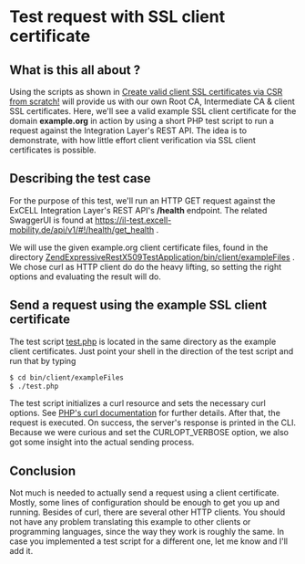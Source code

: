 Test request with SSL client certificate
========================================

## What is this all about ?
Using the scripts as shown in 
[Create valid client SSL certificates via CSR from scratch!](https://github.com/excell-mobility/example-x509-authentication/blob/add-certificates/create-csr-and-signed-certificate-files.md)
will provide us with our own Root CA, Intermediate CA & client SSL certificates.
Here, we'll see a valid example SSL client certificate for the domain **example.org** in action
by using a short PHP test script to run a request against the Integration Layer's REST API.
The idea is to demonstrate, with how little effort client verification via SSL client certificates
is possible.

## Describing the test case
For the purpose of this test, we'll run an HTTP GET request against the 
ExCELL Integration Layer's REST API's **/health** endpoint. The related SwaggerUI is found
at https://il-test.excell-mobility.de/api/v1/#!/health/get_health .

We will use the given example.org client certificate files, found in the directory 
[ZendExpressiveRestX509TestApplication/bin/client/exampleFiles](https://github.com/excell-mobility/example-x509-authentication/tree/add-certificates/ZendExpressiveRestX509TestApplication/bin/client/exampleFiles) .
We chose curl as HTTP client do do the heavy lifting, so setting the right options and
evaluating the result will do.

## Send a request using the example SSL client certificate
The test script
[test.php](https://github.com/excell-mobility/example-x509-authentication/blob/add-certificates/ZendExpressiveRestX509TestApplication/bin/client/exampleFiles/test.php)
is located in the same directory as the example client certificates. Just point your shell
in the direction of the test script and run that by typing

```bash
$ cd bin/client/exampleFiles
$ ./test.php
```

The test script initializes a curl resource and sets the necessary curl options. See 
[PHP's curl documentation](http://php.net/manual/en/function.curl-setopt.php) for
further details. After that, the request is executed. On success, the server's response
is printed in the CLI. Because we were curious and set the CURLOPT_VERBOSE option, we also
got some insight into the actual sending process.

## Conclusion
Not much is needed to actually send a request using a client certificate. Mostly, some lines
of configuration should be enough to get you up and running. Besides of curl, there are
several other HTTP clients. You should not have any problem translating this example to
other clients or programming languages, since the way they work is roughly the same.
In case you implemented a test script for a different one, let me know and I'll add it.